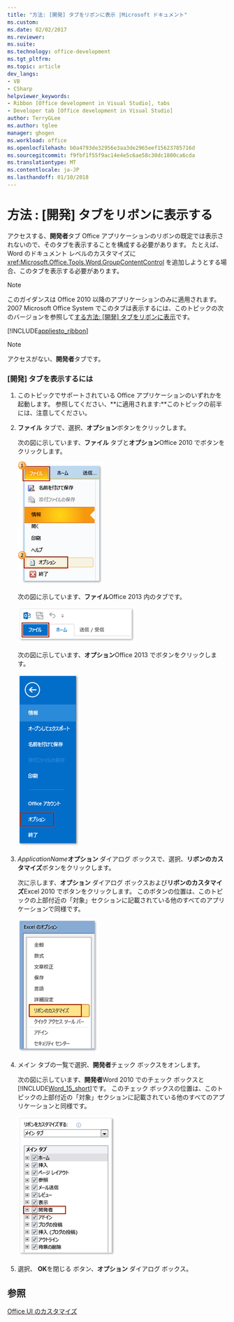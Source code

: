 ```yaml
---
title: "方法: [開発] タブをリボンに表示 |Microsoft ドキュメント"
ms.custom: 
ms.date: 02/02/2017
ms.reviewer: 
ms.suite: 
ms.technology: office-development
ms.tgt_pltfrm: 
ms.topic: article
dev_langs:
- VB
- CSharp
helpviewer_keywords:
- Ribbon [Office development in Visual Studio], tabs
- Developer tab [Office development in Visual Studio]
author: TerryGLee
ms.author: tglee
manager: ghogen
ms.workload: office
ms.openlocfilehash: b0a4793de32956e3aa3de2965eef15623785716d
ms.sourcegitcommit: f9fbf1f55f9ac14e4e5c6ae58c30dc1800ca6cda
ms.translationtype: MT
ms.contentlocale: ja-JP
ms.lasthandoff: 01/10/2018
---
```

# <a name="how-to-show-the-developer-tab-on-the-ribbon"></a>方法 : [開発] タブをリボンに表示する
  アクセスする、**開発者**タブ Office アプリケーションのリボンの既定では表示されないので、そのタブを表示することを構成する必要があります。 たとえば、Word のドキュメント レベルのカスタマイズに <xref:Microsoft.Office.Tools.Word.GroupContentControl> を追加しようとする場合、このタブを表示する必要があります。  
  
> [!NOTE]  
>  このガイダンスは Office 2010 以降のアプリケーションのみに適用されます。 2007 Microsoft Office System でこのタブは表示するには、このトピックの次のバージョンを参照して[する方法: [開発] タブをリボンに表示](http://msdn.microsoft.com/library/bb608625(v=vs.90).aspx)です。  
  
 [!INCLUDE[appliesto_ribbon](../vsto/includes/appliesto-ribbon-md.md)]  
  
> [!NOTE]  
>  アクセスがない、**開発者**タブです。  
  
### <a name="to-show-the-developer-tab"></a>[開発] タブを表示するには  
  
1.  このトピックでサポートされている Office アプリケーションのいずれかを起動します。 参照してください、**に適用されます:**このトピックの前半には、注意してください。  
  
2.  **ファイル** タブで、選択、**オプション**ボタンをクリックします。  
  
     次の図に示しています、**ファイル** タブと**オプション**Office 2010 でボタンをクリックします。  
  
     ![Outlook 2010 ではオプションのファイルを選択すると、](../vsto/media/vsto-office-file-tab.png "ファイルを選択すると、Outlook 2010 でのオプション")  
  
     次の図に示しています、**ファイル**Office 2013 内のタブです。  
  
     ![Outlook 2013 で、[ファイル] タブ](../vsto/media/vsto-office2013-filetab.png "Outlook 2013 で [ファイル] タブ")  
  
     次の図に示しています、**オプション**Office 2013 でボタンをクリックします。  
  
     ![Outlook 2013 Preview で [オプション] ボタン](../vsto/media/vsto-office2013-optionsbutton.png "Outlook 2013 Preview で [オプション] ボタン")  
  
3.  *ApplicationName***オプション** ダイアログ ボックスで、選択、**リボンのカスタマイズ**ボタンをクリックします。  
  
     次に示します、**オプション** ダイアログ ボックスおよび**リボンのカスタマイズ**Excel 2010 でボタンをクリックします。 このボタンの位置は、このトピックの上部付近の「対象」セクションに記載されている他のすべてのアプリケーションで同様です。  
  
     ![リボンのカスタマイズ ボタン](../vsto/media/vsto-office2010-customizeribbonbutton.png "[リボンのカスタマイズ] ボタン")  
  
4.  メイン タブの一覧で選択、**開発者**チェック ボックスをオンします。  
  
     次の図に示しています、**開発者**Word 2010 でのチェック ボックスと[!INCLUDE[Word_15_short](../vsto/includes/word-15-short-md.md)]です。 このチェック ボックスの位置は、このトピックの上部付近の「対象」セクションに記載されている他のすべてのアプリケーションと同様です。  
  
     ![Word のオプションダイアログ ボックスの [開発] チェック ボックス](../vsto/media/vsto-office2010-developercheckbox.png "Word のオプションダイアログ ボックスで [開発者] チェック ボックス")  
  
5.  選択、 **OK**を閉じる ボタン、**オプション** ダイアログ ボックス。  
  
## <a name="see-also"></a>参照  
 [Office UI のカスタマイズ](../vsto/office-ui-customization.md)  
  
  